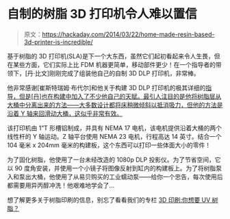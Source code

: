 # 自制的树脂 3D 打印机令人难以置信

> 原文：<https://hackaday.com/2014/03/22/home-made-resin-based-3d-printer-is-incredible/>

基于树脂的 3D 打印机(SLA)是下一个大东西，虽然它们起初看起来令人生畏，但在某些方面，它们实际上比 FDM 机器更简单，移动部件更少！在一个指导者的带领下，[丹·比文]刚刚完成了组装他自己的自制 3D DLP 打印机，非常棒。

他非常感谢[崔斯特瑞姆·布代尔]和他关于构建 3D DLP 打印机的极其详细的[指导，但是[丹]也在构建中加入了不少他自己的天赋。最引人注目的是他将树脂层从大桶中分离出来的方法——大多数设计都将床稍微倾斜以抵消吸力，但他的方法是沿着 Y 轴来回滑动大桶，这似乎非常有效。](http://www.instructables.com/id/DIY-high-resolution-3D-DLP-printer-3D-printer/)

该打印机由 1”T 形槽铝制成，并具有 NEMA 17 电机，该电机提供沿着大桶的两个线性杆的 Y 轴运动。Z 轴平台使用 NEMA 23 电机，行程高达 14 英寸。结合一个 104 毫米 x 204mm 毫米的构建板，这个东西可以打印一些体面大小的零件！

为了固化树脂，他使用了一台未经改造的 1080p DLP 投影仪。为了节省空间，它以 90 度角安装，并使用一个小镜子将图像反射到缸内的构建板上。为了将树脂泵入和泵出大桶，他使用了从易贝购买的工业蠕动泵——给你一个忠告，每次使用后都需要用异丙醇冲洗！他艰难地学会了…

想了解更多关于树脂印刷的信息，别忘了看看我们的专栏 [3D 印刷:你想要 UV 树脂？](http://hackaday.com/2013/10/09/3d-printering-you-want-uv-resin/)